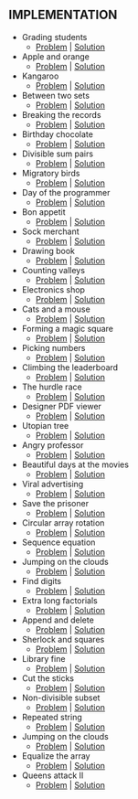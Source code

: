 ## IMPLEMENTATION

*  Grading students
   - [Problem](https://www.hackerrank.com/challenges/grading/problem) | [Solution](https://github.com/dimitrietataru/hackerrank/tree/master/Algorithms/02.%20Implementation/01%20-%20Grading%20students)
*  Apple and orange
   - [Problem](https://www.hackerrank.com/challenges/apple-and-orange/problem) | [Solution](https://github.com/dimitrietataru/hackerrank/tree/master/Algorithms/02.%20Implementation/02%20-%20Apple%20and%20orange)
*  Kangaroo
   - [Problem](https://www.hackerrank.com/challenges/kangaroo/problem) | [Solution](https://github.com/dimitrietataru/hackerrank/tree/master/Algorithms/02.%20Implementation/03%20-%20Kangaroo)
*  Between two sets
   - [Problem](https://www.hackerrank.com/challenges/between-two-sets/problem) | [Solution](https://github.com/dimitrietataru/hackerrank/tree/master/Algorithms/02.%20Implementation/04%20-%20Between%20two%20sets)
*  Breaking the records
   - [Problem](https://www.hackerrank.com/challenges/breaking-best-and-worst-records/problem) | [Solution](https://github.com/dimitrietataru/hackerrank/tree/master/Algorithms/02.%20Implementation/05%20-%20Breaking%20the%20records)
*  Birthday chocolate
   - [Problem](https://www.hackerrank.com/challenges/the-birthday-bar/problem) | [Solution](https://github.com/dimitrietataru/hackerrank/tree/master/Algorithms/02.%20Implementation/06%20-%20Birthday%20chocolate)
*  Divisible sum pairs
   - [Problem](https://www.hackerrank.com/challenges/divisible-sum-pairs/problem) | [Solution](https://github.com/dimitrietataru/hackerrank/tree/master/Algorithms/02.%20Implementation/07%20-%20Divisible%20sum%20pairs)
*  Migratory birds
   - [Problem](https://www.hackerrank.com/challenges/migratory-birds/problem) | [Solution](https://github.com/dimitrietataru/hackerrank/tree/master/Algorithms/02.%20Implementation/08%20-%20Migratory%20birds)
*  Day of the programmer
   - [Problem](https://www.hackerrank.com/challenges/day-of-the-programmer/problem) | [Solution](https://github.com/dimitrietataru/hackerrank/tree/master/Algorithms/02.%20Implementation/09%20-%20Day%20of%20the%20programmer)
*  Bon appetit
   - [Problem](https://www.hackerrank.com/challenges/bon-appetit/problem) | [Solution](https://github.com/dimitrietataru/hackerrank/tree/master/Algorithms/02.%20Implementation/10%20-%20Bon%20appetit)
*  Sock merchant
   - [Problem](https://www.hackerrank.com/challenges/sock-merchant/problem) | [Solution](https://github.com/dimitrietataru/hackerrank/tree/master/Algorithms/02.%20Implementation/11%20-%20Sock%20merchant)
*  Drawing book
   - [Problem](https://www.hackerrank.com/challenges/drawing-book/problem) | [Solution](https://github.com/dimitrietataru/hackerrank/tree/master/Algorithms/02.%20Implementation/12%20-%20Drawing%20book)
*  Counting valleys
   - [Problem](https://www.hackerrank.com/challenges/counting-valleys/problem) | [Solution](https://github.com/dimitrietataru/hackerrank/tree/master/Algorithms/02.%20Implementation/13%20-%20Counting%20valleys)
*  Electronics shop
   - [Problem](https://www.hackerrank.com/challenges/electronics-shop/problem) | [Solution](https://github.com/dimitrietataru/hackerrank/tree/master/Algorithms/02.%20Implementation/14%20-%20Electronics%20shop)
*  Cats and a mouse
   - [Problem](https://www.hackerrank.com/challenges/cats-and-a-mouse/problem) | [Solution](https://github.com/dimitrietataru/hackerrank/tree/master/Algorithms/02.%20Implementation/15%20-%20Cat%20and%20a%20mouse)
*  Forming a magic square
   - [Problem](https://www.hackerrank.com/challenges/magic-square-forming/problem) | [Solution](https://github.com/dimitrietataru/hackerrank/tree/master/Algorithms/02.%20Implementation/16%20-%20Forming%20a%20magic%20square)
*  Picking numbers
   - [Problem](https://www.hackerrank.com/challenges/picking-numbers/problem) | [Solution](https://github.com/dimitrietataru/hackerrank/tree/master/Algorithms/02.%20Implementation/17%20-%20Picking%20numbers)
*  Climbing the leaderboard
   - [Problem](https://www.hackerrank.com/challenges/climbing-the-leaderboard/problem) | [Solution](https://github.com/dimitrietataru/hackerrank/tree/master/Algorithms/02.%20Implementation/18%20-%20Climbing%20the%20leaderboard)
*  The hurdle race
   - [Problem](https://www.hackerrank.com/challenges/the-hurdle-race/problem) | [Solution](https://github.com/dimitrietataru/hackerrank/tree/master/Algorithms/02.%20Implementation/19%20-%20The%20hurdle%20race)
*  Designer PDF viewer
   - [Problem](https://www.hackerrank.com/challenges/designer-pdf-viewer/problem) | [Solution](https://github.com/dimitrietataru/hackerrank/tree/master/Algorithms/02.%20Implementation/20%20-%20Designer%20PDF%20viewer)
*  Utopian tree
   - [Problem](https://github.com/dimitrietataru/hackerrank/tree/master/Algorithms/02.%20Implementation/21%20-%20Utopian%20tree) | [Solution](https://github.com/dimitrietataru/hackerrank/tree/master/Algorithms/02.%20Implementation/21%20-%20Utopian%20tree)
*  Angry professor
   - [Problem](https://www.hackerrank.com/challenges/angry-professor/problem) | [Solution](https://github.com/dimitrietataru/hackerrank/tree/master/Algorithms/02.%20Implementation/22%20-%20Angry%20professor)
*  Beautiful days at the movies
   - [Problem](https://www.hackerrank.com/challenges/beautiful-days-at-the-movies/problem) | [Solution](https://github.com/dimitrietataru/hackerrank/tree/master/Algorithms/02.%20Implementation/23%20-%20Beautiful%20days%20at%20the%20movies)
*  Viral advertising
   - [Problem](https://www.hackerrank.com/challenges/strange-advertising/problem) | [Solution](https://github.com/dimitrietataru/hackerrank/tree/master/Algorithms/02.%20Implementation/24%20-%20Viral%20advertising)
*  Save the prisoner
   - [Problem](https://www.hackerrank.com/challenges/save-the-prisoner/problem) | [Solution](https://github.com/dimitrietataru/hackerrank/tree/master/Algorithms/02.%20Implementation/25%20-%20Save%20the%20prisoner)
*  Circular array rotation
   - [Problem](https://www.hackerrank.com/challenges/circular-array-rotation/problem) | [Solution](https://github.com/dimitrietataru/hackerrank/tree/master/Algorithms/02.%20Implementation/26%20-%20Circular%20array%20rotation)
*  Sequence equation
   - [Problem](https://www.hackerrank.com/challenges/permutation-equation/problem) | [Solution](https://github.com/dimitrietataru/hackerrank/tree/master/Algorithms/02.%20Implementation/27%20-%20Sequence%20equation)
*  Jumping on the clouds
   - [Problem](https://www.hackerrank.com/challenges/jumping-on-the-clouds-revisited/problem) | [Solution](https://github.com/dimitrietataru/hackerrank/tree/master/Algorithms/02.%20Implementation/28%20-%20Jumping%20on%20the%20clouds)
*  Find digits
   - [Problem](https://www.hackerrank.com/challenges/find-digits/problem) | [Solution](https://github.com/dimitrietataru/hackerrank/tree/master/Algorithms/02.%20Implementation/29%20-%20Find%20digits)
*  Extra long factorials
   - [Problem](https://www.hackerrank.com/challenges/extra-long-factorials/problem) | [Solution](https://github.com/dimitrietataru/hackerrank/tree/master/Algorithms/02.%20Implementation/30%20-%20Extra%20long%20factorials)
*  Append and delete
   - [Problem](https://www.hackerrank.com/challenges/append-and-delete/problem) | [Solution](https://github.com/dimitrietataru/hackerrank/tree/master/Algorithms/02.%20Implementation/31%20-%20Append%20and%20delete)
*  Sherlock and squares
   - [Problem](https://www.hackerrank.com/challenges/sherlock-and-squares/problem) | [Solution](https://github.com/dimitrietataru/hackerrank/tree/master/Algorithms/02.%20Implementation/32%20-%20Sherlock%20and%20squares)
*  Library fine
   - [Problem](https://www.hackerrank.com/challenges/library-fine/problem) | [Solution](https://github.com/dimitrietataru/hackerrank/tree/master/Algorithms/02.%20Implementation/33%20-%20Library%20fine)
*  Cut the sticks
   - [Problem](https://www.hackerrank.com/challenges/cut-the-sticks/problem) | [Solution](https://github.com/dimitrietataru/hackerrank/tree/master/Algorithms/02.%20Implementation/34%20-%20Cut%20the%20sticks)
*  Non-divisible subset
   - [Problem](https://www.hackerrank.com/challenges/non-divisible-subset/problem) | [Solution](https://github.com/dimitrietataru/hackerrank/tree/master/Algorithms/02.%20Implementation/35%20-%20Non-divisible%20subset)
*  Repeated string
   - [Problem](https://www.hackerrank.com/challenges/repeated-string/problem) | [Solution](https://github.com/dimitrietataru/hackerrank/tree/master/Algorithms/02.%20Implementation/36%20-%20Repeated%20string)
*  Jumping on the clouds
   - [Problem](https://www.hackerrank.com/challenges/jumping-on-the-clouds/problem) | [Solution](https://github.com/dimitrietataru/hackerrank/tree/master/Algorithms/02.%20Implementation/37%20-%20Jumping%20on%20the%20clouds)
*  Equalize the array
   - [Problem](https://www.hackerrank.com/challenges/equality-in-a-array/problem) | [Solution](https://github.com/dimitrietataru/hackerrank/tree/master/Algorithms/02.%20Implementation/38%20-%20Equalize%20the%20array)
*  Queens attack II
   - [Problem](https://www.hackerrank.com/challenges/queens-attack-2/problem) | [Solution](https://github.com/dimitrietataru/hackerrank/tree/master/Algorithms/02.%20Implementation/39%20-%20Queens%20attack%20II)
   